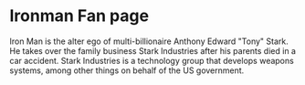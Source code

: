 # Ironman Fan page

Iron Man is the alter ego of multi-billionaire Anthony Edward "Tony" Stark. He takes over the family business Stark Industries after his parents died in a car accident. Stark Industries is a technology group that develops weapons systems, among other things on behalf of the US government.
